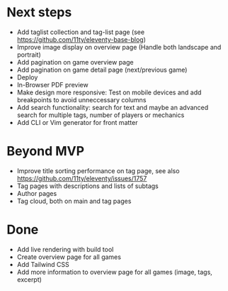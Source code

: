 # Next steps
- Add taglist collection and tag-list page (see https://github.com/11ty/eleventy-base-blog)
- Improve image display on overview page (Handle both landscape and portrait)
- Add pagination on game overview page 
- Add pagination on game detail page (next/previous game)
- Deploy
- In-Browser PDF preview
- Make design more responsive: Test on mobile devices and add breakpoints
  to avoid unneccessary columns
- Add search functionality: search for text and maybe an advanced search
  for multiple tags, number of players or mechanics
- Add CLI or Vim generator for front matter

# Beyond MVP
- Improve title sorting performance on tag page, see also https://github.com/11ty/eleventy/issues/1757
- Tag pages with descriptions and lists of subtags
- Author pages
- Tag cloud, both on main and tag pages
  
# Done

- Add live rendering with build tool
- Create overview page for all games
- Add Tailwind CSS
- Add more information to overview page for all games (image, tags,
  excerpt)
